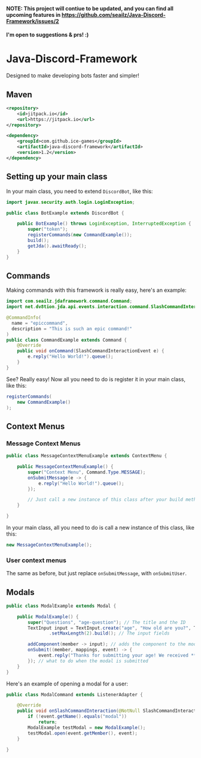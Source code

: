 #### NOTE: This project will contiue to be updated, and you can find all upcoming features in https://github.com/seailz/Java-Discord-Framework/issues/2
#### I'm open to suggestions & prs! :)

# Java-Discord-Framework
Designed to make developing bots faster and simpler!

## Maven
```xml
<repository>
	<id>jitpack.io</id>
	<url>https://jitpack.io</url>
</repository>
```

```xml
<dependency>
	<groupId>com.github.ice-games</groupId>
	<artifactId>java-discord-framework</artifactId>
	<version>1.2</version>
</dependency>
 ```
 
## Setting up your main class
In your main class, you need to extend `DiscordBot`, like this:
```java
import javax.security.auth.login.LoginException;

public class BotExample extends DiscordBot {

    public BotExample() throws LoginException, InterruptedException {
        super("token");
        registerCommands(new CommandExample());
        build();
        getJda().awaitReady();
    }
}
```

## Commands
Making commands with this framework is really easy, here's an example:

```java
import com.seailz.jdaframework.command.Command;
import net.dv8tion.jda.api.events.interaction.command.SlashCommandInteractionEvent;

@CommandInfo(
  name = "epiccommand",
  description = "This is such an epic command!"
)
public class CommandExample extends Command {
    @Override
    public void onCommand(SlashCommandInteractionEvent e) {
        e.reply("Hello World!").queue();
    }
}
```
See? Really easy!
Now all you need to do is register it in your main class, like this:
```java
registerCommands(
    new CommandExample()
);
```

## Context Menus
### Message Context Menus
```java
public class MessageContextMenuExample extends ContextMenu {

    public MessageContextMenuExample() {
        super("Context Menu", Command.Type.MESSAGE);
        onSubmitMessage(e -> {
            e.reply("Hello World!").queue();
        });

        // Just call a new instance of this class after your build method in your bot class
    }

}
```

In your main class, all you need to do is call a new instance of this class, like this:
```java
new MessageContextMenuExample();
```

### User context menus
The same as before, but just replace `onSubmitMessage`, with `onSubmitUser`.

## Modals

```java
public class ModalExample extends Modal {

    public ModalExample() {
        super("Questions", "age-question"); // The title and the ID
        TextInput input = TextInput.create("age", "How old are you?", TextInputStyle.SHORT)
                .setMaxLength(2).build(); // The input fields

        addComponent(member -> input); // adds the component to the modal
        onSubmit((member, mappings, event) -> {
            event.reply("Thanks for submitting your age! We received **" + mappings[0].getAsString() + "** years old.").queue();
        }); // what to do when the modal is submitted
    }
}
```

Here's an example of opening a modal for a user:

```java
public class ModalCommand extends ListenerAdapter {

    @Override
    public void onSlashCommandInteraction(@NotNull SlashCommandInteractionEvent event) {
        if (!event.getName().equals("modal"))
            return;
        ModalExample testModal = new ModalExample();
        testModal.open(event.getMember(), event);
    }

}
```
